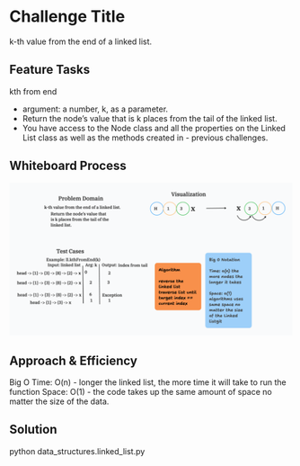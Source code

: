 # Challenge Title

k-th value from the end of a linked list.

## Feature Tasks

kth from end

- argument: a number, k, as a parameter.
- Return the node’s value that is k places from the tail of the linked list.
- You have access to the Node class and all the properties on the Linked List class as well as the methods created in - previous challenges.

## Whiteboard Process

![whiteboard](/python/docs/linked_list_kth/Whiteboard-linked-list-kth.png)

## Approach & Efficiency

Big O
Time: O(n) - longer the linked list, the more time it will take to run the function
Space: O(1) - the code takes up the same amount of space no matter the size of the data.

## Solution

python data_structures.linked_list.py
